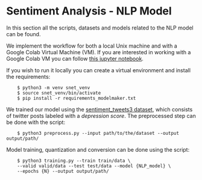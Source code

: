 # Sentiment Analysis - NLP Model

In this section all the scripts, datasets and models related to the NLP model can be found.

We implement the workflow for both a local Unix machine and with a Google Colab Virtual Machine (VM). If you are interested in working with a Google Colab VM you can follow [this jupyter notebook](https://github.com/enriquemondragon/sAIftyNet/blob/main/model/dataprep_train_test.ipynb).

If you wish to run it locally you can create a virtual environment and install the requirements:
```
    $ python3 -m venv snet_venv
    $ source snet_venv/bin/activate
    $ pip install -r requirements_modelmaker.txt

```
We trained our model using the [sentiment_tweets3 dataset](https://www.kaggle.com/code/rushinaik/depression-killer/data?select=sentiment_tweets3.csv), which consists of twitter posts labeled with a *depression score*.
The preprocessed step can be done with the script:
```
    $ python3 preprocess.py --input path/to/the/dataset --output output/path/

```

Model training, quantization and conversion can be done using the script:
```
    $ python3 training.py --train train/data \
    --valid valid/data --test test/data --model {NLP_model} \
    --epochs {N} --output output/path/ 

```